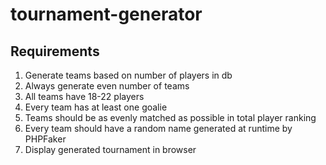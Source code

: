 # tournament-generator

## Requirements

1. Generate teams based on number of players in db
2. Always generate even number of teams
3. All teams have 18-22 players
4. Every team has at least one goalie
5. Teams should be as evenly matched as possible in total player ranking
6. Every team should have a random name generated at runtime by PHPFaker 
7. Display generated tournament in browser
